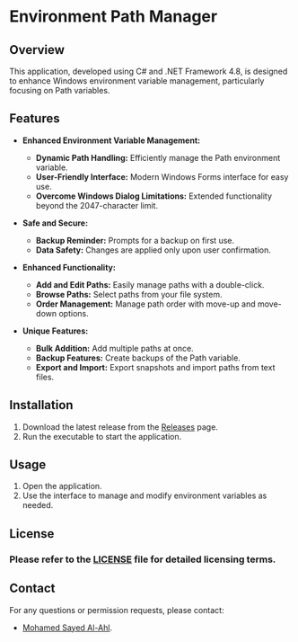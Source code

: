 # Environment Path Manager

## Overview

This application, developed using C# and .NET Framework 4.8, is designed to enhance Windows environment variable management, particularly focusing on Path variables.

## Features

- **Enhanced Environment Variable Management:**
  
  - **Dynamic Path Handling:** Efficiently manage the Path environment variable.
  - **User-Friendly Interface:** Modern Windows Forms interface for easy use.
  - **Overcome Windows Dialog Limitations:** Extended functionality beyond the 2047-character limit.

- **Safe and Secure:**
  
  - **Backup Reminder:** Prompts for a backup on first use.
  - **Data Safety:** Changes are applied only upon user confirmation.

- **Enhanced Functionality:**
  
  - **Add and Edit Paths:** Easily manage paths with a double-click.
  - **Browse Paths:** Select paths from your file system.
  - **Order Management:** Manage path order with move-up and move-down options.

- **Unique Features:**
  
  - **Bulk Addition:** Add multiple paths at once.
  - **Backup Features:** Create backups of the Path variable.
  - **Export and Import:** Export snapshots and import paths from text files.

## Installation

1. Download the latest release from the [Releases](https://github.com/Mohamed-SayedAlAhl/EnvironmentPathManager/releases) page.
2. Run the executable to start the application.

## Usage

1. Open the application.
2. Use the interface to manage and modify environment variables as needed.

## License

### Please refer to the [LICENSE](https://github.com/Mohamed-SayedAlAhl/EnvironmentPathManager/blob/main/LICENSE) file for detailed licensing terms.

## Contact

For any questions or permission requests, please contact:

- [Mohamed Sayed Al-Ahl](https://www.linkedin.com/in/mohamed-sayedalahl/).
